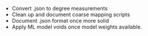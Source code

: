 - Convert .json to degree measurements
- Clean up and document coarse mapping scripts
- Document .json format once more solid
- Apply ML model voids once model weights available.
